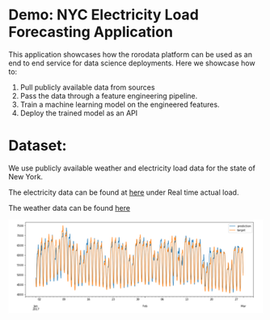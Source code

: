 Demo: NYC Electricity Load Forecasting Application
===

This application showcases how the rorodata platform can be used as an end to end service for data science deployments. Here we showcase how to:
1. Pull publicly available data from sources
2. Pass the data through a feature engineering pipeline.
3. Train a machine learning model on the engineered features.
4. Deploy the trained model as an API


Dataset:
===
We use publicly available weather and electricity load data for the state of New York.

The electricity data can be found at [here](http://mis.nyiso.com/public/) under Real time actual load.

The weather data can be found [here](https://www.ncdc.noaa.gov/orders/qclcd/)


<p>
<img style="display: inline;" src="load-prediction.png">
</p>

